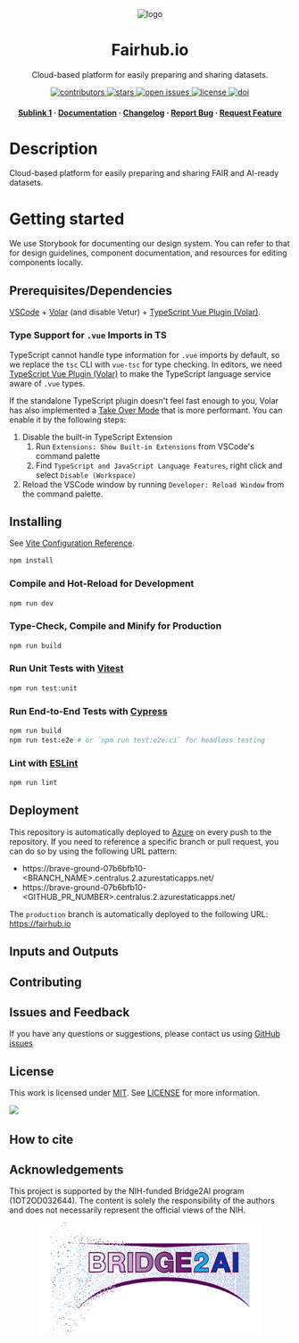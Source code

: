 <div align="center">

<img src="https://fairdataihub.org/_next/image?url=%2Fimages%2Fhero%2Faireadi-logo.png&w=640&q=75" alt="logo" width="200" height="auto" />

<br />

<h1>Fairhub.io</h1>

<p>
Cloud-based platform for easily preparing and sharing datasets.</p>

<p>
  <a href="https://github.com/AI-READI/fairhub.io/graphs/contributors">
    <img src="https://img.shields.io/github/contributors/AI-READI/template.svg?style=flat-square" alt="contributors" />
  </a>
  <a href="https://github.com/AI-READI/fairhub.io/stargazers">
    <img src="https://img.shields.io/github/stars/AI-READI/template.svg?style=flat-square" alt="stars" />
  </a>
  <a href="https://github.com/AI-READI/fairhub.io/issues/">
    <img src="https://img.shields.io/github/issues/AI-READI/template.svg?style=flat-square" alt="open issues" />
  </a>
  <a href="https://github.com/AI-READI/fairhub.io/blob/main/LICENSE">
    <img src="https://img.shields.io/github/license/AI-READI/template.svg?style=flat-square" alt="license" />
  </a>
  <a href="https://doi.org/10.5281/zenodo.6407300">
    <img src="https://zenodo.org/badge/DOI/10.5281/zenodo.6407300.svg" alt="doi" />
  </a>
</p>

<h4>
    <a href="#">Sublink 1</a>
  <span> · </span>
    <a href="#">Documentation</a>
  <span> · </span>
    <a href="#">Changelog</a>
  <span> · </span>
    <a href="https://github.com/AI-READI/fairhub.io/issues/">Report Bug</a>
  <span> · </span>
    <a href="#">Request Feature</a>
  </h4>
</div>

# Description
Cloud-based platform for easily preparing and sharing FAIR and AI-ready datasets.
# Getting started
We use Storybook for documenting our design system. You can refer to that for design guidelines, component documentation, and resources for editing components locally.

## Prerequisites/Dependencies

[VSCode](https://code.visualstudio.com/) + [Volar](https://marketplace.visualstudio.com/items?itemName=Vue.volar) (and disable Vetur) + [TypeScript Vue Plugin (Volar)](https://marketplace.visualstudio.com/items?itemName=Vue.vscode-typescript-vue-plugin).


### Type Support for `.vue` Imports in TS

TypeScript cannot handle type information for `.vue` imports by default, so we replace the `tsc` CLI with `vue-tsc` for type checking. In editors, we need [TypeScript Vue Plugin (Volar)](https://marketplace.visualstudio.com/items?itemName=Vue.vscode-typescript-vue-plugin) to make the TypeScript language service aware of `.vue` types.

If the standalone TypeScript plugin doesn't feel fast enough to you, Volar has also implemented a [Take Over Mode](https://github.com/johnsoncodehk/volar/discussions/471#discussioncomment-1361669) that is more performant. You can enable it by the following steps:

1. Disable the built-in TypeScript Extension
   1. Run `Extensions: Show Built-in Extensions` from VSCode's command palette
   2. Find `TypeScript and JavaScript Language Features`, right click and select `Disable (Workspace)`
2. Reload the VSCode window by running `Developer: Reload Window` from the command palette.

## Installing

See [Vite Configuration Reference](https://vitejs.dev/config/).

```sh
npm install
```

### Compile and Hot-Reload for Development

```sh
npm run dev
```

### Type-Check, Compile and Minify for Production

```sh
npm run build
```

### Run Unit Tests with [Vitest](https://vitest.dev/)

```sh
npm run test:unit
```

### Run End-to-End Tests with [Cypress](https://www.cypress.io/)

```sh
npm run build
npm run test:e2e # or `npm run test:e2e:ci` for headless testing
```

### Lint with [ESLint](https://eslint.org/)

```sh
npm run lint
```

## Deployment

This repository is automatically deployed to [Azure](https://www.netlify.com/) on every push to the repository. If you need to reference a specific branch or pull request, you can do so by using the following URL pattern:

- https://brave-ground-07b6bfb10-<BRANCH_NAME>.centralus.2.azurestaticapps.net/
- https://brave-ground-07b6bfb10-<GITHUB_PR_NUMBER>.centralus.2.azurestaticapps.net/

The `production` branch is automatically deployed to the following URL: https://fairhub.io
 
## Inputs and Outputs
## Contributing
## Issues and Feedback
If you have any questions or suggestions, please contact us using [GitHub issues](https://github.com/AI-READI/fairhub.io/issues/new)

## License

This work is licensed under
[MIT](https://opensource.org/licenses/mit). See [LICENSE](https://github.com/AI-READI/template/blob/main/LICENSE) for more information.

<a href="https://aireadi.org" >
  <img src="https://www.channelfutures.com/files/2017/04/3_0.png" height="30" />
</a>

## How to cite
## Acknowledgements
This project is supported by the NIH-funded Bridge2AI program (1OT2OD032644). The content is solely the responsibility of the authors and does not necessarily represent the official views of the NIH.

<div align="center">

<a href="https://aireadi.org">
  <img src="https://raw.githubusercontent.com/AI-READI/Bridge2AI-logo/main/logo-color-upscaled.png" height="200" />
</a>

</div>